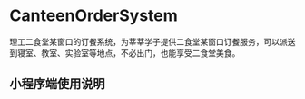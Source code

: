 # CanteenOrderSystem
理工二食堂某窗口的订餐系统，为莘莘学子提供二食堂某窗口订餐服务，可以派送到寝室、教室、实验室等地点，不必出门，也能享受二食堂美食。









## 小程序端使用说明

